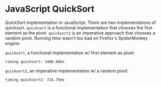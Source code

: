 # JavaScript QuickSort

QuickSort implementation in JavaScript. There are two implementations of quicksort. ``quicksort`` is a functional 
implementation that chooses the first element as the pivot. ``quicksort2`` is an imperative approach that chooses a 
random pivot. Running time wasn't too bad on Firefox's SpiderMonkey engine:

``quicksort``, a functional implementation w/ first element as pivot:

    timing quicksort: 1406.68ms

``quicksort2``, an imperative implementation w/ a random pivot:

    timing quicksort2: 724.75ms
